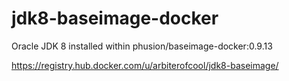 jdk8-baseimage-docker
=====================

Oracle JDK 8 installed within phusion/baseimage-docker:0.9.13

https://registry.hub.docker.com/u/arbiterofcool/jdk8-baseimage/
